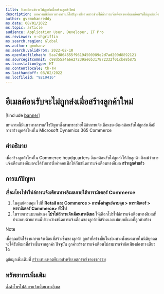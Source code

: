 ```yaml
---
title: อีเมลต้อนรับจะไม่ถูกส่งเมื่อสร้างลูกค้าใหม่
description: บทความนี้มีแนวทางการแก้ไขปัญหาซึ่งสามารถช่วยได้ถ้าการแจ้งเตือนของอีเมลต้อนรับไม่ถูกส่งเมื่อมีการสร้างลูกค้าใหม่ใน Microsoft Dynamics 365 Commerce
author: gvrmohanreddy
ms.date: 08/01/2022
ms.topic: article
audience: Application User, Developer, IT Pro
ms.reviewer: v-chgriffin
ms.search.region: Global
ms.author: gmohanv
ms.search.validFrom: 2022-02-10
ms.openlocfilehash: 5aa7d864555f96194500989e2d7ad200d8892121
ms.sourcegitcommit: c98d55a4a6e27239ae6b317872332f01cbe8b875
ms.translationtype: HT
ms.contentlocale: th-TH
ms.lasthandoff: 08/02/2022
ms.locfileid: "9219416"
---
```

# <a name="welcome-email-isnt-sent-when-new-customers-are-created"></a>อีเมลต้อนรับจะไม่ถูกส่งเมื่อสร้างลูกค้าใหม่

[!include [banner](../../includes/banner.md)]

บทความนี้มีแนวทางการแก้ไขปัญหาซึ่งสามารถช่วยได้ถ้าการแจ้งเตือนของอีเมลต้อนรับไม่ถูกส่งเมื่อมีการสร้างลูกค้าใหม่ใน Microsoft Dynamics 365 Commerce

## <a name="description"></a>คำอธิบาย

เมื่อสร้างลูกค้าใหม่ใน Commerce headquarters อีเมลต้อนรับไม่ถูกส่งให้กับลูกค้า ถึงแม้ว่าการแจ้งเตือนทางอีเมลจะได้รับการตั้งค่าคอนฟิกให้กับชนิดการแจ้งเตือนทางอีเมล **สร้างลูกค้าแล้ว**

## <a name="resolution"></a>การแก้ปัญหา

### <a name="associate-an-email-notification-profile-under-commerce-parameters"></a>เชื่อมโยงโปรไฟล์การแจ้งเตือนทางอีเมลภายใต้พารามิเตอร์ Commerce

1. ในศูนย์ควบคุม ไปที่ **Retail และ Commerce \> การตั้งค่าศูนย์ควบคุม \> พารามิเตอร์ \> พารามิเตอร์ Commerce\> ทั่วไป**
2. ในรายการแบบหล่นลง **โปรไฟล์การแจ้งเตือนทางอีเมล** ให้เลือกโปรไฟล์การแจ้งเตือนทางอีเมลที่ประกอบด้วยการแม็ประหว่างชนิดการแจ้งเตือนของลูกค้าที่สร้างและแม่แบบอีเมลที่ลูกค้าสร้าง  

> [!NOTE] 
> เมื่อคุณเปิดใช้งานการแจ้งเตือนที่สร้างขึ้นของลูกค้า ลูกค้าที่สร้างขึ้นในช่องทางทั้งหมดภายในนิติบุคคลจะได้รับอีเมลที่สร้างขึ้นจากลูกค้า ปัจจุบัน ลูกค้าสร้างการแจ้งเตือนไม่สามารถจํากัดเพียงช่องทางเดียวได้

ดูข้อมูลเพิ่มเติมที่ [สร้างเทมเพลตอีเมลสำหรับเหตุการณ์ของธุรกรรม](../email-templates-transactions.md) 

## <a name="additional-resources"></a>ทรัพยากรเพิ่มเติม

[ตั้งค่าโพรไฟล์การแจ้งเตือนทางอีเมล](../email-notification-profiles.md)
